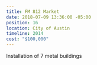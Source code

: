 ```yaml
---
title: FM 812 Market
date: 2018-07-09 13:36:00 -05:00
position: 16
location: City of Austin
timeline: 2014
cost: "$100,000"
---
```


Installation of 7 metal buildings